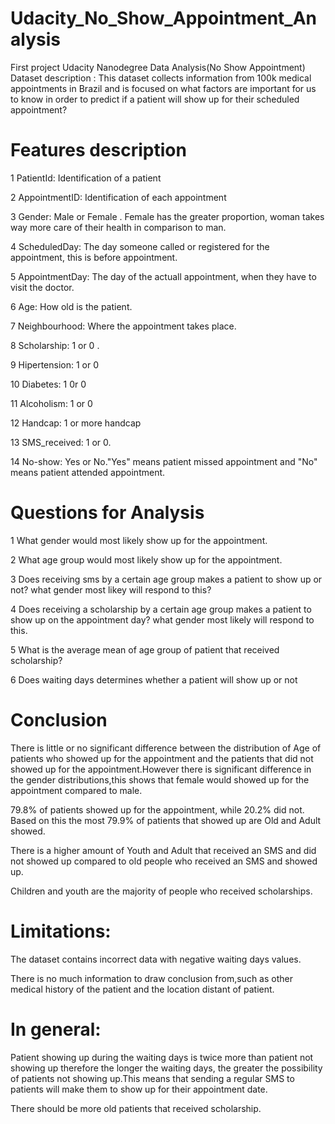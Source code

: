 # Udacity_No_Show_Appointment_Analysis
First project Udacity Nanodegree Data Analysis(No Show Appointment)
Dataset description :
This dataset collects information from 100k medical appointments in Brazil and is focused on what factors are important for us to know in order to predict if a patient will show up for their scheduled appointment?


# Features description

1 PatientId: Identification of a patient

2 AppointmentID: Identification of each appointment

3 Gender: Male or Female . Female has the greater proportion, woman takes way more care of their health in comparison to man.

4 ScheduledDay: The day someone called or registered for the appointment, this is before appointment.

5 AppointmentDay: The day of the actuall appointment, when they have to visit the doctor.

6 Age: How old is the patient.

7 Neighbourhood: Where the appointment takes place.

8 Scholarship: 1 or 0 .

9 Hipertension: 1 or 0

10 Diabetes: 1 0r 0 

11 Alcoholism: 1 or 0

12 Handcap: 1 or more handcap

13 SMS_received: 1 or 0.

14 No-show: Yes or No."Yes" means patient missed appointment and "No" means patient attended appointment.

# Questions for Analysis

1 What gender would most likely show up for the appointment. 

2 What age group would most likely show up for the appointment.

3 Does receiving sms by a certain age group makes a patient to show up or not?
what gender most likey will respond to this?

4 Does receiving a scholarship by a certain age group makes a patient to show up on the appointment day? what gender most likely will respond to this.

5 What is the average mean of age group of patient that received scholarship?

6 Does waiting days determines whether a patient will show up or not

# Conclusion
There is little or no significant difference between the distribution of Age of patients who showed up for the appointment and the patients that did not showed up for the appointment.However there is significant difference in the gender distributions,this shows that female would showed up for the appointment compared to male.

79.8% of patients showed up for the appointment, while 20.2% did not.
Based on this the most 79.9% of patients that showed up are Old and Adult showed.

There is a higher amount of Youth and Adult that received an SMS and did not showed up compared to old people who received an SMS and showed up.

Children and youth are the majority of people who received scholarships.


# Limitations:

The dataset contains incorrect data with negative waiting days values.

There is no much information to draw conclusion from,such as other medical history of the patient and the location distant of patient.

# In general:

Patient showing up during the waiting days is twice more than patient not showing up therefore the longer the waiting days, the greater the possibility of patients not showing up.This means that sending a regular SMS to patients will make them to show up for their appointment date.

There should be more old patients that received scholarship.

